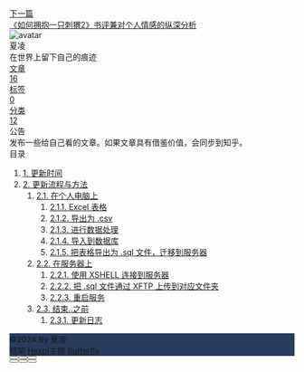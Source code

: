 <!DOCTYPE html><html lang="zh-CN" data-theme="light"><head><meta charset="UTF-8"><meta http-equiv="X-UA-Compatible" content="IE=edge"><meta name="viewport" content="width=device-width, initial-scale=1.0,viewport-fit=cover"><title>更新网站上课表的步骤 | 夏凌的博客</title><meta name="author" content="夏凌"><meta name="copyright" content="夏凌"><meta name="format-detection" content="telephone=no"><meta name="theme-color" content="ffffff"><meta name="description" content="更新时间课表更新的时间有三个阶段：  上学期 16 周左右的第一轮选课前夕； 下学期开学后第四轮选课结束，教务处发布某些选修课调整关停的通知后； 下学期期中退课结束后。  更新流程与方法在个人电脑上 记得备份！记得备份，记得备份！  Excel 表格访问 1.tongji.edu.cn，切换到全校课表，把对应学期的全校课表导出为 Excel 表格；  导出为 .csv把 Excel 表格导出为 .">
<meta property="og:type" content="article">
<meta property="og:title" content="更新网站上课表的步骤">
<meta property="og:url" content="https://xialing233.github.io/2024/12/routine-update-course.md">
<meta property="og:site_name" content="夏凌的博客">
<meta property="og:description" content="更新时间课表更新的时间有三个阶段：  上学期 16 周左右的第一轮选课前夕； 下学期开学后第四轮选课结束，教务处发布某些选修课调整关停的通知后； 下学期期中退课结束后。  更新流程与方法在个人电脑上 记得备份！记得备份，记得备份！  Excel 表格访问 1.tongji.edu.cn，切换到全校课表，把对应学期的全校课表导出为 Excel 表格；  导出为 .csv把 Excel 表格导出为 .">
<meta property="og:locale" content="zh_CN">
<meta property="og:image" content="https://static.xialing.icu/img/%E5%A4%B4%E5%83%8F%E7%B3%BB%E5%88%97/lks1.webp">
<meta property="article:published_time" content="2024-12-14T16:00:00.000Z">
<meta property="article:modified_time" content="2024-12-15T02:28:42.386Z">
<meta property="article:author" content="夏凌">
<meta name="twitter:card" content="summary">
<meta name="twitter:image" content="https://static.xialing.icu/img/%E5%A4%B4%E5%83%8F%E7%B3%BB%E5%88%97/lks1.webp"><link rel="shortcut icon" href="https://static.xialing.icu/img/Icon/Summer.webp"><link rel="canonical" href="https://xialing233.github.io/2024/12/routine-update-course.md"><link rel="preconnect" href="//cdn.jsdelivr.net"/><link rel="preconnect" href="//busuanzi.ibruce.info"/><link rel="stylesheet" href="/css/index.css?v=4.12.0"><link rel="stylesheet" href="https://cdn.jsdelivr.net/npm/@fortawesome/fontawesome-free@6.5.1/css/all.min.css"><link rel="stylesheet" href="https://cdn.jsdelivr.net/npm/@fancyapps/ui@5.0.32/dist/fancybox/fancybox.min.css" media="print" onload="this.media='all'"><script>const GLOBAL_CONFIG = {
  root: '/',
  algolia: undefined,
  localSearch: undefined,
  translate: undefined,
  noticeOutdate: undefined,
  highlight: {"plugin":"highlight.js","highlightCopy":true,"highlightLang":true,"highlightHeightLimit":false},
  copy: {
    success: '复制成功',
    error: '复制错误',
    noSupport: '浏览器不支持'
  },
  relativeDate: {
    homepage: false,
    post: false
  },
  runtime: '',
  dateSuffix: {
    just: '刚刚',
    min: '分钟前',
    hour: '小时前',
    day: '天前',
    month: '个月前'
  },
  copyright: undefined,
  lightbox: 'fancybox',
  Snackbar: undefined,
  infinitegrid: {
    js: 'https://cdn.jsdelivr.net/npm/@egjs/infinitegrid@4.11.0/dist/infinitegrid.min.js',
    buttonText: '加载更多'
  },
  isPhotoFigcaption: false,
  islazyload: false,
  isAnchor: false,
  percent: {
    toc: false,
    rightside: false,
  },
  autoDarkmode: true
}</script><script id="config-diff">var GLOBAL_CONFIG_SITE = {
  title: '更新网站上课表的步骤',
  isPost: true,
  isHome: false,
  isHighlightShrink: false,
  isToc: true,
  postUpdate: '2024-12-15 10:28:42'
}</script><script>(win=>{
      win.saveToLocal = {
        set: (key, value, ttl) => {
          if (ttl === 0) return
          const now = Date.now()
          const expiry = now + ttl * 86400000
          const item = {
            value,
            expiry
          }
          localStorage.setItem(key, JSON.stringify(item))
        },
      
        get: key => {
          const itemStr = localStorage.getItem(key)
      
          if (!itemStr) {
            return undefined
          }
          const item = JSON.parse(itemStr)
          const now = Date.now()
      
          if (now > item.expiry) {
            localStorage.removeItem(key)
            return undefined
          }
          return item.value
        }
      }
    
      win.getScript = (url, attr = {}) => new Promise((resolve, reject) => {
        const script = document.createElement('script')
        script.src = url
        script.async = true
        script.onerror = reject
        script.onload = script.onreadystatechange = function() {
          const loadState = this.readyState
          if (loadState && loadState !== 'loaded' && loadState !== 'complete') return
          script.onload = script.onreadystatechange = null
          resolve()
        }

        Object.keys(attr).forEach(key => {
          script.setAttribute(key, attr[key])
        })

        document.head.appendChild(script)
      })
    
      win.getCSS = (url, id = false) => new Promise((resolve, reject) => {
        const link = document.createElement('link')
        link.rel = 'stylesheet'
        link.href = url
        if (id) link.id = id
        link.onerror = reject
        link.onload = link.onreadystatechange = function() {
          const loadState = this.readyState
          if (loadState && loadState !== 'loaded' && loadState !== 'complete') return
          link.onload = link.onreadystatechange = null
          resolve()
        }
        document.head.appendChild(link)
      })
    
      win.activateDarkMode = () => {
        document.documentElement.setAttribute('data-theme', 'dark')
        if (document.querySelector('meta[name="theme-color"]') !== null) {
          document.querySelector('meta[name="theme-color"]').setAttribute('content', '#0d0d0d')
        }
      }
      win.activateLightMode = () => {
        document.documentElement.setAttribute('data-theme', 'light')
        if (document.querySelector('meta[name="theme-color"]') !== null) {
          document.querySelector('meta[name="theme-color"]').setAttribute('content', 'ffffff')
        }
      }
      const t = saveToLocal.get('theme')
    
          const isDarkMode = window.matchMedia('(prefers-color-scheme: dark)').matches
          const isLightMode = window.matchMedia('(prefers-color-scheme: light)').matches
          const isNotSpecified = window.matchMedia('(prefers-color-scheme: no-preference)').matches
          const hasNoSupport = !isDarkMode && !isLightMode && !isNotSpecified

          if (t === undefined) {
            if (isLightMode) activateLightMode()
            else if (isDarkMode) activateDarkMode()
            else if (isNotSpecified || hasNoSupport) {
              const now = new Date()
              const hour = now.getHours()
              const isNight = hour <= 6 || hour >= 18
              isNight ? activateDarkMode() : activateLightMode()
            }
            window.matchMedia('(prefers-color-scheme: dark)').addListener(e => {
              if (saveToLocal.get('theme') === undefined) {
                e.matches ? activateDarkMode() : activateLightMode()
              }
            })
          } else if (t === 'light') activateLightMode()
          else activateDarkMode()
        
      const asideStatus = saveToLocal.get('aside-status')
      if (asideStatus !== undefined) {
        if (asideStatus === 'hide') {
          document.documentElement.classList.add('hide-aside')
        } else {
          document.documentElement.classList.remove('hide-aside')
        }
      }
    
      const detectApple = () => {
        if(/iPad|iPhone|iPod|Macintosh/.test(navigator.userAgent)){
          document.documentElement.classList.add('apple')
        }
      }
      detectApple()
    })(window)</script><meta name="generator" content="Hexo 7.1.1"></head><body><div id="web_bg"></div><div id="sidebar"><div id="menu-mask"></div><div id="sidebar-menus"><div class="avatar-img is-center"><img src="https://static.xialing.icu/img/%E5%A4%B4%E5%83%8F%E7%B3%BB%E5%88%97/lks1.webp" onerror="onerror=null;src='/img/friend_404.gif'" alt="avatar"/></div><div class="sidebar-site-data site-data is-center"><a href="/archives/"><div class="headline">文章</div><div class="length-num">16</div></a><a href="/tags/"><div class="headline">标签</div><div class="length-num">0</div></a><a href="/categories/"><div class="headline">分类</div><div class="length-num">12</div></a></div><hr class="custom-hr"/><div class="menus_items"><div class="menus_item"><a class="site-page" href="/"><i class="fa-fw fas fa-home"></i><span> Home</span></a></div><div class="menus_item"><a class="site-page" href="/archives/"><i class="fa-fw fas fa-archive"></i><span> 档案</span></a></div><div class="menus_item"><a class="site-page" href="/categories/"><i class="fa-fw fas fa-folder-open"></i><span> 分类</span></a></div><div class="menus_item"><a class="site-page" href="/about/"><i class="fa-fw fas fa-heart"></i><span> 关于</span></a></div></div></div></div><div class="post" id="body-wrap"><header class="post-bg fixed" id="page-header" style="background-image: url('https://static.xialing.icu/img/Background/%E5%90%8C%E6%B5%8E%E7%A7%8B%E8%89%B2%20(45)(1).webp')"><nav id="nav"><span id="blog-info"><a href="/" title="夏凌的博客"><img class="site-icon" src="https://static.xialing.icu/img/Icon/Summer.webp"/><span class="site-name">夏凌的博客</span></a></span><div id="menus"><div class="menus_items"><div class="menus_item"><a class="site-page" href="/"><i class="fa-fw fas fa-home"></i><span> Home</span></a></div><div class="menus_item"><a class="site-page" href="/archives/"><i class="fa-fw fas fa-archive"></i><span> 档案</span></a></div><div class="menus_item"><a class="site-page" href="/categories/"><i class="fa-fw fas fa-folder-open"></i><span> 分类</span></a></div><div class="menus_item"><a class="site-page" href="/about/"><i class="fa-fw fas fa-heart"></i><span> 关于</span></a></div></div><div id="toggle-menu"><a class="site-page" href="javascript:void(0);"><i class="fas fa-bars fa-fw"></i></a></div></div></nav><div id="post-info"><h1 class="post-title">更新网站上课表的步骤</h1><div id="post-meta"><div class="meta-firstline"><span class="post-meta-date"><i class="far fa-calendar-alt fa-fw post-meta-icon"></i><span class="post-meta-label">发表于</span><time class="post-meta-date-created" datetime="2024-12-14T16:00:00.000Z" title="发表于 2024-12-15 00:00:00">2024-12-15</time><span class="post-meta-separator">|</span><i class="fas fa-history fa-fw post-meta-icon"></i><span class="post-meta-label">更新于</span><time class="post-meta-date-updated" datetime="2024-12-15T02:28:42.386Z" title="更新于 2024-12-15 10:28:42">2024-12-15</time></span><span class="post-meta-categories"><span class="post-meta-separator">|</span><i class="fas fa-inbox fa-fw post-meta-icon"></i><a class="post-meta-categories" href="/categories/%E4%B8%AA%E4%BA%BA%E5%B7%A5%E4%BD%9C/">个人工作</a></span></div><div class="meta-secondline"><span class="post-meta-separator">|</span><span class="post-meta-pv-cv" id="" data-flag-title="更新网站上课表的步骤"><i class="far fa-eye fa-fw post-meta-icon"></i><span class="post-meta-label">阅读量:</span><span id="busuanzi_value_page_pv"><i class="fa-solid fa-spinner fa-spin"></i></span></span></div></div></div></header><main class="layout" id="content-inner"><div id="post"><article class="post-content" id="article-container"><h2 id="更新时间"><a href="#更新时间" class="headerlink" title="更新时间"></a>更新时间</h2><p>课表更新的时间有三个阶段：</p>
<ul>
<li>上学期 <code>16</code> 周左右的第一轮选课前夕；</li>
<li>下学期开学后第四轮选课结束，教务处发布某些选修课调整关停的通知后；</li>
<li>下学期期中退课结束后。</li>
</ul>
<h2 id="更新流程与方法"><a href="#更新流程与方法" class="headerlink" title="更新流程与方法"></a>更新流程与方法</h2><h3 id="在个人电脑上"><a href="#在个人电脑上" class="headerlink" title="在个人电脑上"></a>在个人电脑上</h3><blockquote>
<p><strong>记得备份！记得备份，记得备份！</strong></p>
</blockquote>
<h4 id="Excel-表格"><a href="#Excel-表格" class="headerlink" title="Excel 表格"></a>Excel 表格</h4><p>访问 <code>1.tongji.edu.cn</code>，切换到全校课表，把对应学期的全校课表导出为 <code>Excel</code> 表格；</p>
<p><img src="https://static.xialing.icu/img/202412150945515.webp" alt="步骤一"></p>
<h4 id="导出为-csv"><a href="#导出为-csv" class="headerlink" title="导出为 .csv"></a>导出为 .csv</h4><p>把 <code>Excel</code> 表格导出为 <code>.csv</code> 文件；</p>
<p>方法：<code>文件</code>-&gt;<code>另存为</code>-&gt;<code>选择位置</code>-&gt;<code>在下拉菜单选择(.csv)</code>-&gt;<code>保存</code></p>
<p><img src="https://static.xialing.icu/img/202412150949919.webp" alt="步骤二的部分展示"></p>
<p>这两个有什么区别吗？如果选择<strong>不含有</strong> <code>UTF-8</code> 的（靠下面的），编码会变成 <code>GB2312</code>，在进行 <code>pandas</code> 处理的时候会有问题，提示无法读取对应编码（因为 <code>pandas</code> 默认读 <code>UTF-8</code>），然而如果在 <code>python</code> 程序中指定 <code>coding</code> 似乎也无法解决问题，所以这时，可以通过 <code>VSCode</code> 打开 <code>.csv</code> 文件，先选择 <code>按编码打开</code>，<code>GB2312</code>；再选择 <code>按编码保存</code>，<code>UTF-8 with BOM</code>，解决！至于说没有 <code>BOM</code> 的单纯 <code>UTF-8</code> 怎样，以后可以试试..</p>
<h4 id="进行数据处理"><a href="#进行数据处理" class="headerlink" title="进行数据处理"></a>进行数据处理</h4><figure class="highlight python"><table><tr><td class="gutter"><pre><span class="line">1</span><br><span class="line">2</span><br><span class="line">3</span><br><span class="line">4</span><br><span class="line">5</span><br><span class="line">6</span><br><span class="line">7</span><br><span class="line">8</span><br><span class="line">9</span><br><span class="line">10</span><br><span class="line">11</span><br><span class="line">12</span><br><span class="line">13</span><br><span class="line">14</span><br><span class="line">15</span><br><span class="line">16</span><br><span class="line">17</span><br><span class="line">18</span><br><span class="line">19</span><br><span class="line">20</span><br><span class="line">21</span><br><span class="line">22</span><br><span class="line">23</span><br><span class="line">24</span><br><span class="line">25</span><br><span class="line">26</span><br><span class="line">27</span><br><span class="line">28</span><br><span class="line">29</span><br><span class="line">30</span><br><span class="line">31</span><br><span class="line">32</span><br><span class="line">33</span><br><span class="line">34</span><br><span class="line">35</span><br><span class="line">36</span><br><span class="line">37</span><br><span class="line">38</span><br><span class="line">39</span><br><span class="line">40</span><br><span class="line">41</span><br><span class="line">42</span><br><span class="line">43</span><br><span class="line">44</span><br><span class="line">45</span><br><span class="line">46</span><br><span class="line">47</span><br><span class="line">48</span><br><span class="line">49</span><br><span class="line">50</span><br><span class="line">51</span><br><span class="line">52</span><br><span class="line">53</span><br><span class="line">54</span><br><span class="line">55</span><br><span class="line">56</span><br><span class="line">57</span><br><span class="line">58</span><br><span class="line">59</span><br><span class="line">60</span><br><span class="line">61</span><br><span class="line">62</span><br><span class="line">63</span><br><span class="line">64</span><br><span class="line">65</span><br><span class="line">66</span><br><span class="line">67</span><br><span class="line">68</span><br><span class="line">69</span><br><span class="line">70</span><br><span class="line">71</span><br><span class="line">72</span><br><span class="line">73</span><br><span class="line">74</span><br><span class="line">75</span><br><span class="line">76</span><br><span class="line">77</span><br><span class="line">78</span><br><span class="line">79</span><br><span class="line">80</span><br><span class="line">81</span><br><span class="line">82</span><br><span class="line">83</span><br><span class="line">84</span><br><span class="line">85</span><br><span class="line">86</span><br><span class="line">87</span><br><span class="line">88</span><br><span class="line">89</span><br><span class="line">90</span><br><span class="line">91</span><br><span class="line">92</span><br><span class="line">93</span><br><span class="line">94</span><br><span class="line">95</span><br><span class="line">96</span><br><span class="line">97</span><br><span class="line">98</span><br><span class="line">99</span><br><span class="line">100</span><br><span class="line">101</span><br></pre></td><td class="code"><pre><span class="line"><span class="keyword">import</span> os</span><br><span class="line"><span class="keyword">import</span> pandas <span class="keyword">as</span> pd</span><br><span class="line"><span class="keyword">import</span> time</span><br><span class="line"></span><br><span class="line"></span><br><span class="line"><span class="comment"># 获取当前文件夹中所有 .csv 文件</span></span><br><span class="line">csv_files = [f <span class="keyword">for</span> f <span class="keyword">in</span> os.listdir(<span class="string">&#x27;./ori_csv&#x27;</span>) <span class="keyword">if</span> f.endswith(<span class="string">&#x27;.csv&#x27;</span>) <span class="keyword">and</span> <span class="string">&#x27;学年&#x27;</span> <span class="keyword">in</span> f]</span><br><span class="line"><span class="built_in">print</span>(csv_files) <span class="comment"># 打印读取到的文件</span></span><br><span class="line"></span><br><span class="line"><span class="comment"># 获取当前文件夹中所有已处理的 .csv 文件</span></span><br><span class="line">edited_files = [f <span class="keyword">for</span> f <span class="keyword">in</span> os.listdir(<span class="string">&#x27;.&#x27;</span>) <span class="keyword">if</span> f.endswith(<span class="string">&#x27;_edited.csv&#x27;</span>)]</span><br><span class="line"><span class="built_in">print</span>(edited_files) <span class="comment"># 打印读取到的文件</span></span><br><span class="line"></span><br><span class="line"><span class="comment"># 过滤掉已经处理过的文件</span></span><br><span class="line">csv_files = [f <span class="keyword">for</span> f <span class="keyword">in</span> csv_files <span class="keyword">if</span> f.replace(<span class="string">&#x27;.csv&#x27;</span>, <span class="string">&#x27;_edited.csv&#x27;</span>) <span class="keyword">not</span> <span class="keyword">in</span> edited_files]</span><br><span class="line"><span class="built_in">print</span>(csv_files) <span class="comment"># 打印读取到的文件</span></span><br><span class="line"></span><br><span class="line"><span class="comment"># 用于存储所有修改后的 DataFrame</span></span><br><span class="line">processed_dfs = []</span><br><span class="line"></span><br><span class="line"><span class="keyword">for</span> file <span class="keyword">in</span> csv_files:</span><br><span class="line">    <span class="comment"># 从文件名提取学期信息，例如 &quot;2007-2008学年第1学期&quot;</span></span><br><span class="line">    semester = file.split(<span class="string">&#x27;工作安排表&#x27;</span>)[<span class="number">0</span>]</span><br><span class="line"></span><br><span class="line">    <span class="comment"># 读取 CSV 文件</span></span><br><span class="line">    ori_path = <span class="string">&#x27;./ori_csv/&#x27;</span></span><br><span class="line">    df = pd.read_csv(ori_path + file, skiprows=<span class="number">2</span>) <span class="comment"># 忽略前两行，一行是标题（某某学期工作安排表），另一行是 ,,,,,,,,,</span></span><br><span class="line"></span><br><span class="line">    <span class="comment"># print(df)</span></span><br><span class="line"></span><br><span class="line">    <span class="comment"># 删除“负责人”列（如果存在）</span></span><br><span class="line">    <span class="keyword">if</span> <span class="string">&quot;负责人&quot;</span> <span class="keyword">in</span> df.columns:</span><br><span class="line">        df = df.drop(columns=[<span class="string">&quot;负责人&quot;</span>])</span><br><span class="line">    </span><br><span class="line">    <span class="comment"># 添加“开课学院”列并初始化为空字符串</span></span><br><span class="line">    df[<span class="string">&#x27;开课学院&#x27;</span>] = <span class="string">&#x27;&#x27;</span></span><br><span class="line"></span><br><span class="line">    <span class="comment"># 处理“开课学院”的逻辑</span></span><br><span class="line">    current_department = <span class="string">&#x27;&#x27;</span></span><br><span class="line">    skip_next = <span class="literal">False</span>  <span class="comment"># 用于控制跳过下一行的标志</span></span><br><span class="line">    </span><br><span class="line">    <span class="keyword">for</span> i, row <span class="keyword">in</span> df.iterrows():</span><br><span class="line">        <span class="comment"># print(row)</span></span><br><span class="line">        <span class="comment"># time.sleep(1)</span></span><br><span class="line">        <span class="keyword">if</span> skip_next:</span><br><span class="line">            <span class="comment"># 如果需要跳过当前行，则重置标志并继续下一次循环</span></span><br><span class="line">            skip_next = <span class="literal">False</span></span><br><span class="line">            <span class="keyword">continue</span></span><br><span class="line"></span><br><span class="line">        <span class="comment"># 如果第1列是 NaN 且第0列是字符串，则更新当前的学院名称</span></span><br><span class="line">        <span class="keyword">if</span> pd.isna(row[<span class="number">1</span>]) <span class="keyword">and</span> <span class="built_in">isinstance</span>(row[<span class="number">0</span>], <span class="built_in">str</span>):</span><br><span class="line">            current_department = row[<span class="number">0</span>].strip()</span><br><span class="line">            skip_next = <span class="literal">True</span>  <span class="comment"># 设置标志跳过下一行</span></span><br><span class="line">            </span><br><span class="line">        <span class="keyword">elif</span> pd.isna(row[<span class="number">0</span>]) <span class="keyword">and</span> pd.isna(row[<span class="number">1</span>]):</span><br><span class="line">            current_department = <span class="string">&#x27;&#x27;</span></span><br><span class="line">            skip_next = <span class="literal">True</span>  <span class="comment"># 设置标志跳过下一行</span></span><br><span class="line">            </span><br><span class="line">        <span class="keyword">else</span>:</span><br><span class="line">            <span class="comment"># 否则，设置“开课学院”列的值</span></span><br><span class="line">            df.at[i, <span class="string">&#x27;开课学院&#x27;</span>] = current_department</span><br><span class="line"></span><br><span class="line">    <span class="comment"># print(df)</span></span><br><span class="line">    </span><br><span class="line">    <span class="comment"># 删除部门名行（第1列为 NaN 的行）</span></span><br><span class="line">    df = df.dropna(subset=[df.columns[<span class="number">1</span>]])</span><br><span class="line"></span><br><span class="line">    <span class="comment"># print(df)</span></span><br><span class="line">    <span class="comment"># 添加“学期”列</span></span><br><span class="line">    df.insert(<span class="number">0</span>, <span class="string">&#x27;学期&#x27;</span>, semester)</span><br><span class="line">    <span class="comment"># print(df)</span></span><br><span class="line"></span><br><span class="line">    df = df.applymap(<span class="keyword">lambda</span> x: x.rstrip() <span class="keyword">if</span> <span class="built_in">isinstance</span>(x, <span class="built_in">str</span>) <span class="keyword">else</span> x) <span class="comment"># 去除空白符</span></span><br><span class="line">    </span><br><span class="line">    <span class="comment"># 重置索引</span></span><br><span class="line">    df = df.reset_index(drop=<span class="literal">True</span>)</span><br><span class="line"></span><br><span class="line">    <span class="comment"># 将修改后的 DataFrame 添加到列表</span></span><br><span class="line">    processed_dfs.append(df)</span><br><span class="line"></span><br><span class="line">    <span class="comment"># 保存修改后的文件为 &quot;xxx_edited.csv&quot;</span></span><br><span class="line">    new_filename = file.replace(<span class="string">&#x27;.csv&#x27;</span>, <span class="string">&#x27;_edited.csv&#x27;</span>)</span><br><span class="line">    df.to_csv(new_filename, index=<span class="literal">False</span>, header=<span class="literal">True</span>)</span><br><span class="line"></span><br><span class="line"><span class="keyword">if</span> processed_dfs:</span><br><span class="line">    <span class="comment"># 合并所有修改后的 DataFrame</span></span><br><span class="line">    merged_df = pd.concat(processed_dfs, ignore_index=<span class="literal">True</span>)</span><br><span class="line"></span><br><span class="line">    <span class="comment"># 检查 merged_schedule.csv 是否存在</span></span><br><span class="line">    <span class="keyword">if</span> os.path.exists(<span class="string">&#x27;merged_schedule.csv&#x27;</span>):</span><br><span class="line">        <span class="comment"># 如果存在，读取现有的 merged_schedule.csv</span></span><br><span class="line">        existing_df = pd.read_csv(<span class="string">&#x27;merged_schedule.csv&#x27;</span>)</span><br><span class="line">        <span class="comment"># 将新的数据合并到现有的 DataFrame</span></span><br><span class="line">        merged_df = pd.concat([existing_df, merged_df], ignore_index=<span class="literal">True</span>)</span><br><span class="line"></span><br><span class="line">    <span class="comment"># 保存合并后的文件</span></span><br><span class="line">    merged_df.to_csv(<span class="string">&#x27;merged_schedule.csv&#x27;</span>, index=<span class="literal">False</span>, header=<span class="literal">True</span>)</span><br><span class="line"></span><br><span class="line">    <span class="built_in">print</span>(<span class="string">&quot;处理完成，所有文件已保存并合并为 merged_schedule.csv&quot;</span>)</span><br><span class="line"><span class="keyword">else</span>:</span><br><span class="line">    <span class="built_in">print</span>(<span class="string">&quot;没有找到需要处理的文件或所有文件已处理过。&quot;</span>)</span><br></pre></td></tr></table></figure>

<p>现在的处理逻辑是：</p>
<ol>
<li>先查找有没有新的课程表添加进来；</li>
<li>对新添加的课表进行处理，生成 <code>*_edited.csv</code> 文件；</li>
<li>读取原来的 <code>*merged.csv</code> 文件到内存中，把新课表 <code>append</code> 到后面。</li>
<li>保存为新的 <code>*merged.csv</code> 文件。</li>
</ol>
<p>所以注意，在进行新学期的添加前，记得备份！记得备份，记得备份！否则就被覆盖了。</p>
<h4 id="导入到数据库"><a href="#导入到数据库" class="headerlink" title="导入到数据库"></a>导入到数据库</h4><p>其实你说，真的有必要生成一份 <code>*merged.csv</code> 文件吗？没必要。只需要把新学期的课程 <code>LOAD</code> 到课表里就行了。不过为了保险，还是存一份原始 <code>.csv</code> 文件吧，方便迁移？或许。</p>
<p>导入到数据库，除非哪天数据库不小心被我删了，否则<strong>只需要插入更新的一个学期的内容就可以了</strong>，当然现在还没有经历过第一部分说的两个步骤，后续如果需要修改某学期的内容，需要先把对应学期的内容删除掉（否则会有主键重复），到时候再更新这篇文档。</p>
<p>导入到数据库的原始代码如下：</p>
<figure class="highlight sql"><table><tr><td class="gutter"><pre><span class="line">1</span><br><span class="line">2</span><br><span class="line">3</span><br><span class="line">4</span><br><span class="line">5</span><br><span class="line">6</span><br></pre></td><td class="code"><pre><span class="line">LOAD DATA INFILE <span class="string">&#x27;/path/to/24252.csv&#x27;</span> <span class="comment">-- 原始文件路径</span></span><br><span class="line"><span class="keyword">INTO</span> <span class="keyword">TABLE</span> course_all                 <span class="comment">-- 插入表格</span></span><br><span class="line">FIELDS TERMINATED <span class="keyword">BY</span> <span class="string">&#x27;,&#x27;</span>              <span class="comment">-- 逗号分隔</span></span><br><span class="line">ENCLOSED <span class="keyword">BY</span> <span class="string">&#x27;&quot;&#x27;</span>                       <span class="comment">-- &quot;&quot; 包裹</span></span><br><span class="line">LINES TERMINATED <span class="keyword">BY</span> <span class="string">&#x27;\n&#x27;</span>              <span class="comment">-- \n 结束一行</span></span><br><span class="line">IGNORE <span class="number">1</span> LINES;                       <span class="comment">-- 忽略第一行（表头）</span></span><br></pre></td></tr></table></figure>

<h4 id="把表格导出为-sql-文件，迁移到服务器"><a href="#把表格导出为-sql-文件，迁移到服务器" class="headerlink" title="把表格导出为 .sql 文件，迁移到服务器"></a>把表格导出为 <code>.sql</code> 文件，迁移到服务器</h4><p><img src="https://static.xialing.icu/img/202412151008920.webp" alt="3-1"></p>
<p><img src="https://static.xialing.icu/img/202412151011453.webp" alt="3-2"></p>
<p>这样就得到了 <code>.sql</code> 文件。</p>
<h3 id="在服务器上"><a href="#在服务器上" class="headerlink" title="在服务器上"></a>在服务器上</h3><h4 id="使用-XSHELL-连接到服务器"><a href="#使用-XSHELL-连接到服务器" class="headerlink" title="使用 XSHELL 连接到服务器"></a>使用 <code>XSHELL</code> 连接到服务器</h4><p><code>oop</code> 已经使用过很多次了，不赘述。</p>
<h4 id="把-sql-文件通过-XFTP-上传到对应文件夹"><a href="#把-sql-文件通过-XFTP-上传到对应文件夹" class="headerlink" title="把 .sql 文件通过 XFTP 上传到对应文件夹"></a>把 <code>.sql</code> 文件通过 <code>XFTP</code> 上传到对应文件夹</h4><p>和本地的配置不同，服务器上 <code>app.py</code> 的配置体如下：</p>
<figure class="highlight python"><table><tr><td class="gutter"><pre><span class="line">1</span><br><span class="line">2</span><br><span class="line">3</span><br><span class="line">4</span><br><span class="line">5</span><br><span class="line">6</span><br><span class="line">7</span><br></pre></td><td class="code"><pre><span class="line">db_config = &#123;</span><br><span class="line">    <span class="string">&#x27;host&#x27;</span>: <span class="string">&#x27;localhost&#x27;</span>,      <span class="comment"># 数据库主机地址，通常是 &#x27;localhost&#x27; 或远程服务器 IP</span></span><br><span class="line">    <span class="string">&#x27;user&#x27;</span>: <span class="string">&#x27;zhangsan&#x27;</span>,  <span class="comment"># 连接数据库的用户名</span></span><br><span class="line">    <span class="string">&#x27;password&#x27;</span>: <span class="string">&#x27;******&#x27;</span>, <span class="comment"># password</span></span><br><span class="line">    <span class="string">&#x27;database&#x27;</span>: <span class="string">&#x27;ABCDE&#x27;</span>,    <span class="comment"># 数据库名</span></span><br><span class="line">    <span class="string">&#x27;charset&#x27;</span>: <span class="string">&#x27;utf8mb4&#x27;</span>,     <span class="comment"># 字符集设置，保证支持中文等多语言字符</span></span><br><span class="line">&#125;</span><br></pre></td></tr></table></figure>

<p>这样可以确保安全，使得后端访问数据库的时候只能读，不能写。这里只是说一句，重点在于，把 <code>.sql</code> 导入到数据库后，对应的 <code>DATABASE</code> 名和 <code>TABLE</code> 名要对应，不然查找不到东西！</p>
<p>如果存在某个 <code>&lt;database&gt;</code>，直接运行：</p>
<figure class="highlight bash"><table><tr><td class="gutter"><pre><span class="line">1</span><br></pre></td><td class="code"><pre><span class="line">sudo mysql your_database_name &lt; /path/to/your_file.sql</span><br></pre></td></tr></table></figure>

<p>即可。</p>
<p>换句话说，就是不需要进入到 <code>mysql</code> 进程当中。如果不小心进入了，输入 <code>EXIT;</code> 来退出吧！</p>
<p>如果对应的 <code>&lt;database&gt;</code> 不存在，需要手动创建。这时候需要进入 <code>mysql</code> 进程，进行如下操作：</p>
<figure class="highlight sql"><table><tr><td class="gutter"><pre><span class="line">1</span><br></pre></td><td class="code"><pre><span class="line"><span class="keyword">CREATE</span> <span class="operator">&lt;</span>database<span class="operator">&gt;</span>;</span><br></pre></td></tr></table></figure>

<p>语法应该没错。创建完就 <code>OK</code> 了，可以导入。不用新建表格，设计表的结构，因为直接导入来的 <code>.sql</code> 文件包含了这些信息。（当然到目前为止，这部分内容是我凭空揣测的，等遇到实际应用时再修正）。</p>
<h4 id="重启服务"><a href="#重启服务" class="headerlink" title="重启服务"></a>重启服务</h4><p>有一个 <code>rfs</code> 别名，可能是 <code>Restart Flask Service</code> 的意思吧，忘了具体含义了。别名对应关系是：</p>
<figure class="highlight bash"><table><tr><td class="gutter"><pre><span class="line">1</span><br></pre></td><td class="code"><pre><span class="line">rfs=<span class="string">&#x27;sudo systemctl restart nginx; sudo systemctl restart flask_app.service&#x27;</span></span><br></pre></td></tr></table></figure>

<p>那这个 <code>flask_app.service</code> 是啥呢？它是一个系统服务，在我的服务器上存放在 <code>/etc/systemd/system</code> 下，内容是：</p>
<figure class="highlight ini"><table><tr><td class="gutter"><pre><span class="line">1</span><br><span class="line">2</span><br><span class="line">3</span><br><span class="line">4</span><br><span class="line">5</span><br><span class="line">6</span><br><span class="line">7</span><br><span class="line">8</span><br><span class="line">9</span><br><span class="line">10</span><br><span class="line">11</span><br><span class="line">12</span><br></pre></td><td class="code"><pre><span class="line"><span class="section">[Unit]</span></span><br><span class="line"><span class="attr">Description</span>=Gunicorn instance to serve Flask application</span><br><span class="line"><span class="attr">After</span>=network.target</span><br><span class="line"></span><br><span class="line"><span class="section">[Service]</span></span><br><span class="line"><span class="attr">User</span>=ubuntu</span><br><span class="line"><span class="attr">Group</span>=www-data</span><br><span class="line"><span class="attr">WorkingDirectory</span>=/home/ubuntu/jkd-web/flask-backend/</span><br><span class="line"><span class="attr">Environment</span>=<span class="string">&quot;PATH=/home/ubuntu/jkd-web/flask-backend/venv/bin&quot;</span> <span class="comment"># 当时找这个环境费了我不少时间</span></span><br><span class="line"><span class="attr">ExecStart</span>=/home/ubuntu/jkd-web/flask-backend/venv/bin/gunicorn -w <span class="number">4</span> -b <span class="number">127.0</span>.<span class="number">0.1</span>:<span class="number">8000</span> app:app</span><br><span class="line"><span class="section">[Install]</span></span><br><span class="line"><span class="attr">WantedBy</span>=multi-user.target</span><br></pre></td></tr></table></figure>

<p>这段代码完全是 <code>AI</code> 生成的，现在我几乎看不懂了。以后写大作业的时候一定要留一份文档，给自己看也好。</p>
<h3 id="结束-之前"><a href="#结束-之前" class="headerlink" title="结束..之前"></a>结束..之前</h3><p>执行到此，应该可以正常在 <code>tongji.xialing.icu</code> 中查询到最新的课程了！这次更新也说明了：我的网站可以自己定位到最近的学期进行选择，很方便。</p>
<h4 id="更新日志"><a href="#更新日志" class="headerlink" title="更新日志"></a>更新日志</h4><ol>
<li>在主页更新本次更新的内容和时间；</li>
<li>在 <code>footer</code> 更新本次更新的时间。</li>
</ol>
</article><div class="tag_share"><div class="post-meta__tag-list"></div><div class="post_share"><div class="social-share" data-image="https://static.xialing.icu/img/%E5%A4%B4%E5%83%8F%E7%B3%BB%E5%88%97/lks1.webp" data-sites="wechat,qq,weibo"></div><link rel="stylesheet" href="https://cdn.jsdelivr.net/npm/butterfly-extsrc@1.1.3/sharejs/dist/css/share.min.css" media="print" onload="this.media='all'"><script src="https://cdn.jsdelivr.net/npm/butterfly-extsrc@1.1.3/sharejs/dist/js/social-share.min.js" defer></script></div></div><nav class="pagination-post" id="pagination"><div class="next-post pull-full"><a href="/2024/12/book-review-how-to-hug-a-hedgehog-2/" title="《如何拥抱一只刺猬2》书评兼对个人情感的纵深分析"><div class="cover" style="background: var(--default-bg-color)"></div><div class="pagination-info"><div class="label">下一篇</div><div class="next_info">《如何拥抱一只刺猬2》书评兼对个人情感的纵深分析</div></div></a></div></nav></div><div class="aside-content" id="aside-content"><div class="card-widget card-info"><div class="is-center"><div class="avatar-img"><img src="https://static.xialing.icu/img/%E5%A4%B4%E5%83%8F%E7%B3%BB%E5%88%97/lks1.webp" onerror="this.onerror=null;this.src='/img/friend_404.gif'" alt="avatar"/></div><div class="author-info__name">夏凌</div><div class="author-info__description">在世界上留下自己的痕迹</div></div><div class="card-info-data site-data is-center"><a href="/archives/"><div class="headline">文章</div><div class="length-num">16</div></a><a href="/tags/"><div class="headline">标签</div><div class="length-num">0</div></a><a href="/categories/"><div class="headline">分类</div><div class="length-num">12</div></a></div><div class="card-info-social-icons is-center"><a class="social-icon" href="https://github.com/XiaLing233" target="_blank" title="Github"><i class="fab fa-github" style="color: #24292e;"></i></a><a class="social-icon" href="https://space.bilibili.com/266920609" target="_blank" title="BiliBili"><i class="fa-brands fa-bilibili" style="color: #48affe;"></i></a><a class="social-icon" href="https://www.zhihu.com/people/xia-ling-22-64" target="_blank" title="Zhihu"><i class="fa-brands fa-zhihu" style="color: #1180d4;"></i></a></div></div><div class="card-widget card-announcement"><div class="item-headline"><i class="fas fa-bullhorn"></i><span>公告</span></div><div class="announcement_content">发布一些给自己看的文章。如果文章具有借鉴价值，会同步到知乎。</div></div><div class="sticky_layout"><div class="card-widget" id="card-toc"><div class="item-headline"><i class="fas fa-stream"></i><span>目录</span><span class="toc-percentage"></span></div><div class="toc-content"><ol class="toc"><li class="toc-item toc-level-2"><a class="toc-link" href="#%E6%9B%B4%E6%96%B0%E6%97%B6%E9%97%B4"><span class="toc-number">1.</span> <span class="toc-text">更新时间</span></a></li><li class="toc-item toc-level-2"><a class="toc-link" href="#%E6%9B%B4%E6%96%B0%E6%B5%81%E7%A8%8B%E4%B8%8E%E6%96%B9%E6%B3%95"><span class="toc-number">2.</span> <span class="toc-text">更新流程与方法</span></a><ol class="toc-child"><li class="toc-item toc-level-3"><a class="toc-link" href="#%E5%9C%A8%E4%B8%AA%E4%BA%BA%E7%94%B5%E8%84%91%E4%B8%8A"><span class="toc-number">2.1.</span> <span class="toc-text">在个人电脑上</span></a><ol class="toc-child"><li class="toc-item toc-level-4"><a class="toc-link" href="#Excel-%E8%A1%A8%E6%A0%BC"><span class="toc-number">2.1.1.</span> <span class="toc-text">Excel 表格</span></a></li><li class="toc-item toc-level-4"><a class="toc-link" href="#%E5%AF%BC%E5%87%BA%E4%B8%BA-csv"><span class="toc-number">2.1.2.</span> <span class="toc-text">导出为 .csv</span></a></li><li class="toc-item toc-level-4"><a class="toc-link" href="#%E8%BF%9B%E8%A1%8C%E6%95%B0%E6%8D%AE%E5%A4%84%E7%90%86"><span class="toc-number">2.1.3.</span> <span class="toc-text">进行数据处理</span></a></li><li class="toc-item toc-level-4"><a class="toc-link" href="#%E5%AF%BC%E5%85%A5%E5%88%B0%E6%95%B0%E6%8D%AE%E5%BA%93"><span class="toc-number">2.1.4.</span> <span class="toc-text">导入到数据库</span></a></li><li class="toc-item toc-level-4"><a class="toc-link" href="#%E6%8A%8A%E8%A1%A8%E6%A0%BC%E5%AF%BC%E5%87%BA%E4%B8%BA-sql-%E6%96%87%E4%BB%B6%EF%BC%8C%E8%BF%81%E7%A7%BB%E5%88%B0%E6%9C%8D%E5%8A%A1%E5%99%A8"><span class="toc-number">2.1.5.</span> <span class="toc-text">把表格导出为 .sql 文件，迁移到服务器</span></a></li></ol></li><li class="toc-item toc-level-3"><a class="toc-link" href="#%E5%9C%A8%E6%9C%8D%E5%8A%A1%E5%99%A8%E4%B8%8A"><span class="toc-number">2.2.</span> <span class="toc-text">在服务器上</span></a><ol class="toc-child"><li class="toc-item toc-level-4"><a class="toc-link" href="#%E4%BD%BF%E7%94%A8-XSHELL-%E8%BF%9E%E6%8E%A5%E5%88%B0%E6%9C%8D%E5%8A%A1%E5%99%A8"><span class="toc-number">2.2.1.</span> <span class="toc-text">使用 XSHELL 连接到服务器</span></a></li><li class="toc-item toc-level-4"><a class="toc-link" href="#%E6%8A%8A-sql-%E6%96%87%E4%BB%B6%E9%80%9A%E8%BF%87-XFTP-%E4%B8%8A%E4%BC%A0%E5%88%B0%E5%AF%B9%E5%BA%94%E6%96%87%E4%BB%B6%E5%A4%B9"><span class="toc-number">2.2.2.</span> <span class="toc-text">把 .sql 文件通过 XFTP 上传到对应文件夹</span></a></li><li class="toc-item toc-level-4"><a class="toc-link" href="#%E9%87%8D%E5%90%AF%E6%9C%8D%E5%8A%A1"><span class="toc-number">2.2.3.</span> <span class="toc-text">重启服务</span></a></li></ol></li><li class="toc-item toc-level-3"><a class="toc-link" href="#%E7%BB%93%E6%9D%9F-%E4%B9%8B%E5%89%8D"><span class="toc-number">2.3.</span> <span class="toc-text">结束..之前</span></a><ol class="toc-child"><li class="toc-item toc-level-4"><a class="toc-link" href="#%E6%9B%B4%E6%96%B0%E6%97%A5%E5%BF%97"><span class="toc-number">2.3.1.</span> <span class="toc-text">更新日志</span></a></li></ol></li></ol></li></ol></div></div></div></div></main><footer id="footer" style="background: #273b5d"><div id="footer-wrap"><div class="copyright">&copy;2024 By 夏凌</div><div class="framework-info"><span>框架 </span><a target="_blank" rel="noopener" href="https://hexo.io">Hexo</a><span class="footer-separator">|</span><span>主题 </span><a target="_blank" rel="noopener" href="https://github.com/jerryc127/hexo-theme-butterfly">Butterfly</a></div></div></footer></div><div id="rightside"><div id="rightside-config-hide"><button id="readmode" type="button" title="阅读模式"><i class="fas fa-book-open"></i></button><button id="darkmode" type="button" title="浅色和深色模式转换"><i class="fas fa-adjust"></i></button><button id="hide-aside-btn" type="button" title="单栏和双栏切换"><i class="fas fa-arrows-alt-h"></i></button></div><div id="rightside-config-show"><button id="rightside-config" type="button" title="设置"><i class="fas fa-cog fa-spin"></i></button><button class="close" id="mobile-toc-button" type="button" title="目录"><i class="fas fa-list-ul"></i></button><button id="go-up" type="button" title="回到顶部"><span class="scroll-percent"></span><i class="fas fa-arrow-up"></i></button></div></div><div><script src="/js/utils.js?v=4.12.0"></script><script src="/js/main.js?v=4.12.0"></script><script src="https://cdn.jsdelivr.net/npm/@fancyapps/ui@5.0.32/dist/fancybox/fancybox.umd.min.js"></script><div class="js-pjax"></div><script async data-pjax src="//busuanzi.ibruce.info/busuanzi/2.3/busuanzi.pure.mini.js"></script></div></body></html>